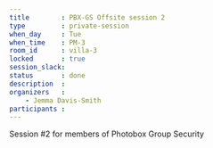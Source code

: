```yaml
---
title        : PBX-GS Offsite session 2
type         : private-session
when_day     : Tue
when_time    : PM-3
room_id      : villa-3
locked       : true
session_slack: 
status       : done
description  :
organizers   :
    - Jemma Davis-Smith
participants :
---
```



Session #2 for members of Photobox Group Security
